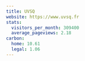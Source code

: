 ```yaml
---
title: UVSQ
website: https://www.uvsq.fr
stats:
  visitors_per_month: 309400
  average_pageviews: 2.18
carbon:
  home: 10.61
  legal: 1.06
---
```

